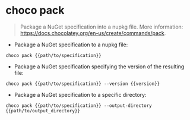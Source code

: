 # choco pack

> Package a NuGet specification into a nupkg file.
> More information: <https://docs.chocolatey.org/en-us/create/commands/pack>.

- Package a NuGet specification to a nupkg file:

`choco pack {{path/to/specification}}`

- Package a NuGet specification specifying the version of the resulting file:

`choco pack {{path/to/specification}} --version {{version}}`

- Package a NuGet specification to a specific directory:

`choco pack {{path/to/specification}} --output-directory {{path/to/output_directory}}`
